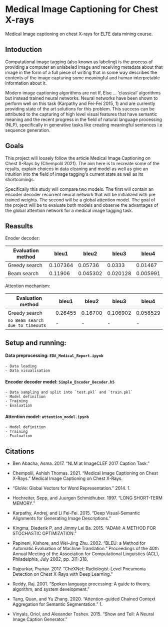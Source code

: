 # Medical Image Captioning for Chest X-rays

Medical Image captioning on chest X-rays for ELTE data mining course.

## Intoduction

Computational image tagging (also known as labeling)  is the process of providing a computer an unlabeled image and receiving metadata about that image in the form of a full piece of writing that in some way describes the contents of the image capturing some meaningful and human interpretable information about it.

Modern image captioning algorithms are not If, Else ... ‘classical’ algorithms but instead trained neural networks. Neural networks have been shown to perform well on this task (Karpathy and Fei-Fei 2015, 1) and are currently providing state of the art solutions for this problem. This success can be attributed to the capturing of high level visual features that have semantic meaning and the recent progress in the field of natural language processing (NLP), specifically in generative tasks like creating meaningful sentences i.e sequence generation.

## Goals

This project will loosely follow the article Medical Image Captioning on Chest X-Rays by (Chempolil 2021). The aim here is to recreate some of the results, explain choices in data cleaning and model as well as give an intuition into the field of image tagging's current state as well as its shortcomings. 

Specifically this study will compare two models. The first will contain an encoder decoder recurrent neural network that will be initialized with pre trained weights. The second will be a global attention model. The goal of the project will be to evaluate  both models and observe the advantages of the global attention network for a medical image tagging task.

## Reasults

Enoder decoder:

| Evaluation method | bleu1 | bleu2  | bleu3 | bleu4 |
| ------------- | ------------- | ------------- | ------------- | ----------- |
| Greedy search  | 0.107364 | 0.05736  | 0.0333 | 0.01467 |
| Beam search  | 0.11906  | 0.045302  | 0.020128  | 0.005991 |


Attention mechanism:

| Evaluation method | bleu1 | bleu2  | bleu3 | bleu4 |
| ------------- | ------------- | ------------- | ------------- | ----------- |
| Greedy search  | 0.26455 | 0.16700  | 0.106902 | 0.058529 |
`no Beam search due to timeouts` | - | -  | -| - |




## Setup and running:

  #### Data preprocessing: `EDA_Medical_Report.ipynb`
    - Data loading 
    - Data visualisation
  #### Encoder decoder model: `Simple_Encoder_Decoder.h5`
    - Data sampling and split into `test.pkl` and `train.pkl`
    - Model definition
    - Training
    - Evaluation
  #### Attention model: `attention_model.ipynb`
    - Model definition
    - Training
    - Evaluation

## Citations

- Ben Abacha, Asma. 2017. “NLM at ImageCLEF 2017 Caption Task.”

- Chempolil, Ashish Thomas. 2021. “Medical Image Captioning on Chest X-Rays.” Medical Image Captioning on Chest X-Rays.

- “GloVe: Global Vectors for Word Representation.” 2014. 1.

- Hochreiter, Sepp, and Juurgen Schmidhuber. 1997. “LONG SHORT-TERM MEMORY.”

- Karpathy, Andrej, and Li Fei-Fei. 2015. “Deep Visual-Semantic Alignments for Generating Image Descriptions.”

- Kingma, Diederik P, and Jimmy Lei Ba. 2015. “ADAM: A METHOD FOR STOCHASTIC OPTIMIZATION.”

- Papineni, Kishore, and Wei-Jing Zhu. 2002. “BLEU: a Method for Automatic Evaluation of Machine Translation.” Proceedings of the 40th Annual Meeting of the Association for Computational Linguistics (ACL), Philadelphia, July 2002, pp. 311-318.

- Rajpurkar, Pranav. 2017. “CheXNet: Radiologist-Level Pneumonia Detection on Chest X-Rays with Deep Learning.”

- Reddy, Raj. 2001. “Spoken language processing: A guide to theory, algorithm, and system development.”

- Tang, Quan, and Yu Zhang. 2020. “Attention-guided Chained Context Aggregation for Semantic Segmentation.” 1.

- Vinyals, Oriol, and Alexander Toshev. 2015. “Show and Tell: A Neural Image Caption Generator.”